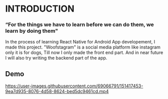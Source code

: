 # INTRODUCTION
<h3>“For the things we have to learn before we can do them, we learn by doing them"</h3>

In the process of learning React Native for Android App developement, I made this project.
"Woofstagram" is a social media platform like instagram only it is for dogs,
Till now I only made the front end part. 
And in near future I will also try writing the backend part of the app.

<h2> Demo </h2>

https://user-images.githubusercontent.com/69066791/151417453-9ea7d935-8076-4d58-8624-bed5dc9461cd.mp4

